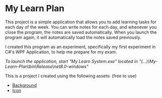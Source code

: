 # My Learn Plan

This project is a simple application that allows you to add learning tasks for each day of the week. You can write notes for each day, and whenever you close the program, the notes are saved automatically. When you launch the program again, it will automatically load the notes saved previously. 

I created this program as an experiment, specifically my first experiment in C#'s WPF Application, to help me prepare for my exam.

*To launch the application, start "My Learn System.exe" located in "(...)\My-Learn-Plan\bin\Release\net8.0-windows"*

This is a project I created using the following assets: (free to use)

- [Background](https://pixabay.com/photos/paper-old-texture-parchment-1074131/)
- [Icon](https://freeicons.io/accommodations-52547/review-icon-2244758)
